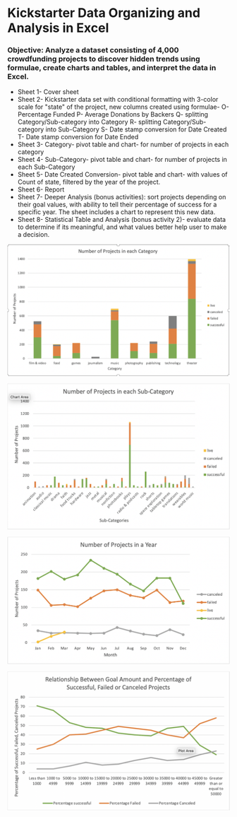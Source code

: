 # Kickstarter Data Organizing and Analysis in Excel

### Objective: Analyze a dataset consisting of 4,000 crowdfunding projects to discover hidden trends using formulae, create charts and tables, and interpret the data in Excel.
  
* Sheet 1- Cover sheet
* Sheet 2- Kickstarter data set with conditional formatting with 3-color scale for "state" of the project, new columns created using formulae- 
    O- Percentage Funded
    P- Average Donations by Backers
    Q- splitting Category/Sub-category into Category
    R- splitting Category/Sub-category into Sub-Category
    S- Date stamp conversion for Date Created
    T- Date stamp conversion for Date Ended
* Sheet 3- Category- pivot table and chart- for number of projects in each category
* Sheet 4- Sub-Category- pivot table and chart- for number of projects in each Sub-Category
* Sheet 5- Date Created Conversion- pivot table and chart- with values of Count of state, filtered by the year of the project.
* Sheet 6- Report
* Sheet 7- Deeper Analysis (bonus activities): sort projects depending on their goal values, with ability to tell their percentage of success for a specific year. The sheet includes a chart to represent this new data.
* Sheet 8- Statistical Table and Analysis (bonus activity 2)- evaluate data to determine if its meaningful, and what values better help user to make a decision.

![](https://github.com/poonam-ux/Excel-kickstarter_data_organization_analysis/blob/main/visualizations/Excel_kickstarter_viz1.png)

![](https://github.com/poonam-ux/Excel-kickstarter_data_organization_analysis/blob/main/visualizations/Excel_kickstarter_viz2.png)

![](https://github.com/poonam-ux/Excel-kickstarter_data_organization_analysis/blob/main/visualizations/Excel_kickstarter_viz3.png)

![](https://github.com/poonam-ux/Excel-kickstarter_data_organization_analysis/blob/main/visualizations/Excel_kickstarter_viz4.png)
